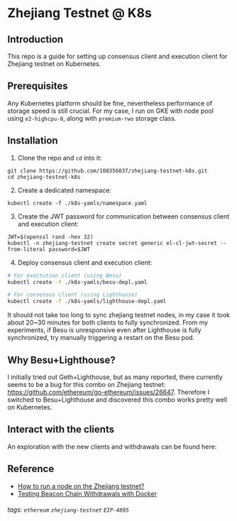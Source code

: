 # Zhejiang Testnet @ K8s

## Introduction

This repo is a guide for setting up consensus client and execution client for Zhejiang testnet on Kubernetes.

## Prerequisites

Any Kubernetes platform should be fine, nevertheless performance of storage speed is still crucial. For my case, I run on GKE with node pool using `e2-highcpu-8`, along with `premium-rwo` storage class.

## Installation

1. Clone the repo and `cd` into it:

```
git clone https://github.com/108356037/zhejiang-testnet-k8s.git
cd zhejiang-testnet-k8s
```

2. Create a dedicated namespace:

```
kubectl create -f ./k8s-yamls/namespace.yaml
```

3. Create the JWT password for communication between consensus client and execution client:

```
JWT=$(openssl rand -hex 32)
kubectl -n zhejiang-testnet create secret generic el-cl-jwt-secret --from-literal password=$JWT
```

4. Deploy consensus client and execution client:

```bash
# For exectution client (using Besu)
kubectl create -f ./k8s-yamls/besu-depl.yaml

# For consensus client (using Lighthouse)
kubectl create -f ./k8s-yamls/lighthouse-depl.yaml
```

It should not take too long to sync zhejiang testnet nodes, in my case it took about 20~30 minutes for both clients to fully synchronized. From my experiments, if Besu is unresponsive even after Lighthouse is fully synchronized, try manually triggering a restart on the Besu pod.

## Why Besu+Lighthouse?

I initially tried out Geth+Lighthouse, but as many reported, there currently seems to be a bug for this combo on Zhejiang testnet: https://github.com/ethereum/go-ethereum/issues/26647. Therefore I switched to Besu+Lighthouse and discovered this combo works pretty well on Kubernetes.

## Interact with the clients

An exploration with the new clients and withdrawals can be found here:

## Reference

- [How to run a node on the Zhejiang testnet?](https://notes.ethereum.org/@launchpad/zhejiang#How-to-run-a-node-on-the-Zhejiang-testnet)
- [Testing Beacon Chain Withdrawals with Docker](https://mirror.xyz/ladislaus.eth/nYZCmrO7ZndrP92kGyJG0-wzbnIsd3HwxsII-gT1zu8)

###### tags: `ethereum` `zhejiang-testnet` `EIP-4895`
